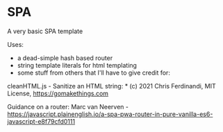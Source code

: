 # SPA

A very basic SPA template

Uses:
- a dead-simple hash based router
- string template literals for html templating
- some stuff from others that I'll have to give credit for:

cleanHTML.js - Sanitize an HTML string:  * (c) 2021 Chris Ferdinandi, MIT License, https://gomakethings.com

Guidance on a router: 
Marc van Neerven - https://javascript.plainenglish.io/a-spa-pwa-router-in-pure-vanilla-es6-javascript-e8f79cfd0111
